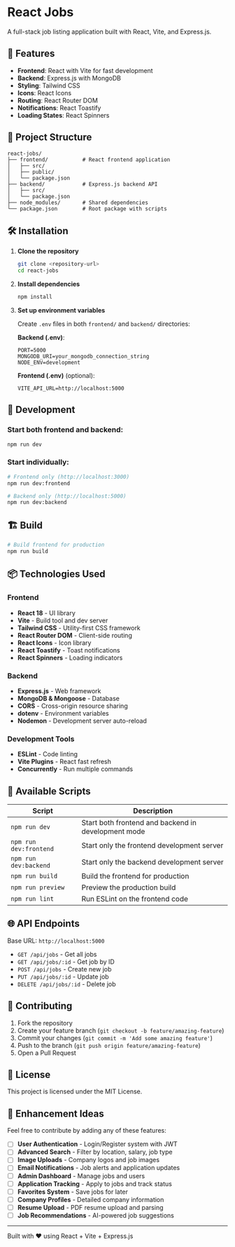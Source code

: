 # React Jobs

A full-stack job listing application built with React, Vite, and Express.js.

## 🚀 Features

- **Frontend**: React with Vite for fast development
- **Backend**: Express.js with MongoDB
- **Styling**: Tailwind CSS
- **Icons**: React Icons
- **Routing**: React Router DOM
- **Notifications**: React Toastify
- **Loading States**: React Spinners

## 📁 Project Structure

```
react-jobs/
├── frontend/           # React frontend application
│   ├── src/
│   ├── public/
│   └── package.json
├── backend/            # Express.js backend API
│   ├── src/
│   └── package.json
├── node_modules/       # Shared dependencies
└── package.json        # Root package with scripts
```

## 🛠️ Installation

1. **Clone the repository**
   ```bash
   git clone <repository-url>
   cd react-jobs
   ```

2. **Install dependencies**
   ```bash
   npm install
   ```

3. **Set up environment variables**
   
   Create `.env` files in both `frontend/` and `backend/` directories:
   
   **Backend (.env)**:
   ```env
   PORT=5000
   MONGODB_URI=your_mongodb_connection_string
   NODE_ENV=development
   ```
   
   **Frontend (.env)** (optional):
   ```env
   VITE_API_URL=http://localhost:5000
   ```

## 🚀 Development

### Start both frontend and backend:
```bash
npm run dev
```

### Start individually:
```bash
# Frontend only (http://localhost:3000)
npm run dev:frontend

# Backend only (http://localhost:5000)
npm run dev:backend
```

## 🏗️ Build

```bash
# Build frontend for production
npm run build
```

## 📦 Technologies Used

### Frontend
- **React 18** - UI library
- **Vite** - Build tool and dev server
- **Tailwind CSS** - Utility-first CSS framework
- **React Router DOM** - Client-side routing
- **React Icons** - Icon library
- **React Toastify** - Toast notifications
- **React Spinners** - Loading indicators

### Backend
- **Express.js** - Web framework
- **MongoDB & Mongoose** - Database
- **CORS** - Cross-origin resource sharing
- **dotenv** - Environment variables
- **Nodemon** - Development server auto-reload

### Development Tools
- **ESLint** - Code linting
- **Vite Plugins** - React fast refresh
- **Concurrently** - Run multiple commands

## 🔧 Available Scripts

| Script | Description |
|--------|-------------|
| `npm run dev` | Start both frontend and backend in development mode |
| `npm run dev:frontend` | Start only the frontend development server |
| `npm run dev:backend` | Start only the backend development server |
| `npm run build` | Build the frontend for production |
| `npm run preview` | Preview the production build |
| `npm run lint` | Run ESLint on the frontend code |

## 🌐 API Endpoints

Base URL: `http://localhost:5000`

- `GET /api/jobs` - Get all jobs
- `GET /api/jobs/:id` - Get job by ID
- `POST /api/jobs` - Create new job
- `PUT /api/jobs/:id` - Update job
- `DELETE /api/jobs/:id` - Delete job

## 🤝 Contributing

1. Fork the repository
2. Create your feature branch (`git checkout -b feature/amazing-feature`)
3. Commit your changes (`git commit -m 'Add some amazing feature'`)
4. Push to the branch (`git push origin feature/amazing-feature`)
5. Open a Pull Request

## 📄 License

This project is licensed under the MIT License.

## 🎯 Enhancement Ideas

Feel free to contribute by adding any of these features:

- [ ] **User Authentication** - Login/Register system with JWT
- [ ] **Advanced Search** - Filter by location, salary, job type
- [ ] **Image Uploads** - Company logos and job images
- [ ] **Email Notifications** - Job alerts and application updates
- [ ] **Admin Dashboard** - Manage jobs and users
- [ ] **Application Tracking** - Apply to jobs and track status
- [ ] **Favorites System** - Save jobs for later
- [ ] **Company Profiles** - Detailed company information
- [ ] **Resume Upload** - PDF resume upload and parsing
- [ ] **Job Recommendations** - AI-powered job suggestions

---

Built with ❤️ using React + Vite + Express.js